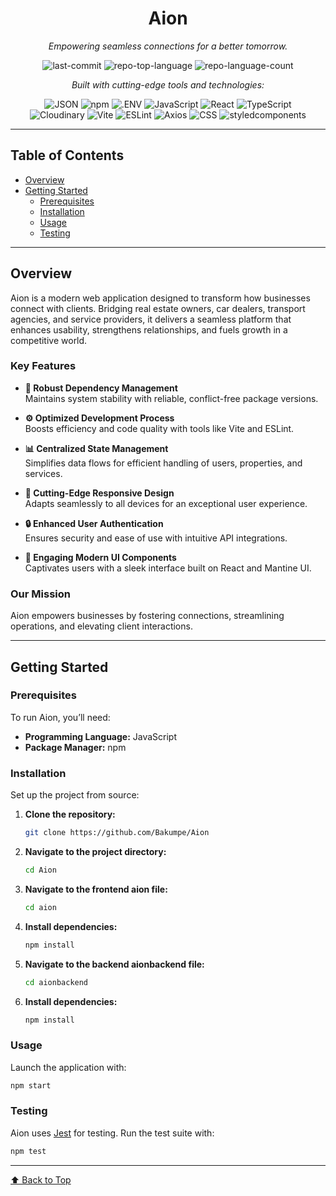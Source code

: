 <div id="top">

<div align="center">

# Aion

*Empowering seamless connections for a better tomorrow.*

<!-- BADGES -->
<img src="https://img.shields.io/github/last-commit/Bakumpe/Aion?style=flat&logo=git&logoColor=white&color=0080ff" alt="last-commit">
<img src="https://img.shields.io/github/languages/top/Bakumpe/Aion?style=flat&color=0080ff" alt="repo-top-language">
<img src="https://img.shields.io/github/languages/count/Bakumpe/Aion?style=flat&color=0080ff" alt="repo-language-count">

*Built with cutting-edge tools and technologies:*

<img src="https://img.shields.io/badge/JSON-000000.svg?style=flat&logo=JSON&logoColor=white" alt="JSON">
<img src="https://img.shields.io/badge/npm-CB3837.svg?style=flat&logo=npm&logoColor=white" alt="npm">
<img src="https://img.shields.io/badge/.ENV-ECD53F.svg?style=flat&logo=dotenv&logoColor=black" alt=".ENV">
<img src="https://img.shields.io/badge/JavaScript-F7DF1E.svg?style=flat&logo=JavaScript&logoColor=black" alt="JavaScript">
<img src="https://img.shields.io/badge/React-61DAFB.svg?style=flat&logo=React&logoColor=black" alt="React">
<img src="https://img.shields.io/badge/TypeScript-3178C6.svg?style=flat&logo=TypeScript&logoColor=white" alt="TypeScript">
<br>
<img src="https://img.shields.io/badge/Cloudinary-3448C5.svg?style=flat&logo=Cloudinary&logoColor=white" alt="Cloudinary">
<img src="https://img.shields.io/badge/Vite-646CFF.svg?style=flat&logo=Vite&logoColor=white" alt="Vite">
<img src="https://img.shields.io/badge/ESLint-4B32C3.svg?style=flat&logo=ESLint&logoColor=white" alt="ESLint">
<img src="https://img.shields.io/badge/Axios-5A29E4.svg?style=flat&logo=Axios&logoColor=white" alt="Axios">
<img src="https://img.shields.io/badge/CSS-663399.svg?style=flat&logo=CSS&logoColor=white" alt="CSS">
<img src="https://img.shields.io/badge/styledcomponents-DB7093.svg?style=flat&logo=styled-components&logoColor=white" alt="styledcomponents">

</div>

---

## Table of Contents

- [Overview](#overview)
- [Getting Started](#getting-started)
  - [Prerequisites](#prerequisites)
  - [Installation](#installation)
  - [Usage](#usage)
  - [Testing](#testing)

---

## Overview

Aion is a modern web application designed to transform how businesses connect with clients. Bridging real estate owners, car dealers, transport agencies, and service providers, it delivers a seamless platform that enhances usability, strengthens relationships, and fuels growth in a competitive world.

### Key Features

- **🔗 Robust Dependency Management**  
  Maintains system stability with reliable, conflict-free package versions.

- **⚙️ Optimized Development Process**  
  Boosts efficiency and code quality with tools like Vite and ESLint.

- **📊 Centralized State Management**  
  Simplifies data flows for efficient handling of users, properties, and services.

- **📱 Cutting-Edge Responsive Design**  
  Adapts seamlessly to all devices for an exceptional user experience.

- **🔒 Enhanced User Authentication**  
  Ensures security and ease of use with intuitive API integrations.

- **🎨 Engaging Modern UI Components**  
  Captivates users with a sleek interface built on React and Mantine UI.

### Our Mission

Aion empowers businesses by fostering connections, streamlining operations, and elevating client interactions.

---

## Getting Started

### Prerequisites

To run Aion, you’ll need:

- **Programming Language:** JavaScript  
- **Package Manager:** npm  

### Installation

Set up the project from source:

1. **Clone the repository:**
   ```sh
   git clone https://github.com/Bakumpe/Aion
   ```

2. **Navigate to the project directory:**
   ```sh
   cd Aion
   ```

3. **Navigate to the frontend aion file:**
    ```sh
    cd aion
    ```

4. **Install dependencies:**
   ```sh
   npm install
   ```
5. **Navigate to the backend aionbackend file:**
    ```sh
    cd aionbackend
    ```

6. **Install dependencies:**
    ```sh
    npm install
    ```

### Usage

Launch the application with:
```sh
npm start
```

### Testing

Aion uses [Jest](https://jestjs.io/) for testing. Run the test suite with:
```sh
npm test
```

---

<div align="left"><a href="#top">⬆ Back to Top</a></div>